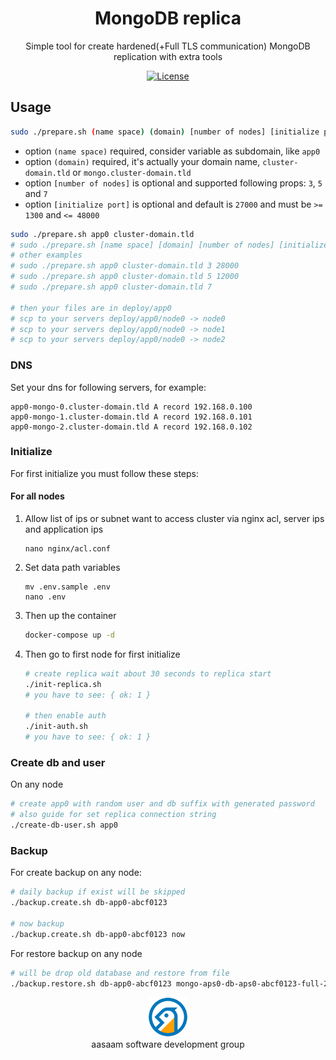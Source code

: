 <div align="center">
  <h1>
    MongoDB replica
  </h1>
  <p>
    Simple tool for create hardened(+Full TLS communication) MongoDB replication with extra tools
  </p>
  <p>
    <a href="https://github.com/aasaam/mongodb-replica/blob/master/LICENSE">
      <img alt="License" src="https://img.shields.io/github/license/aasaam/mongodb-replica">
    </a>
  </p>
</div>

## Usage

```bash
sudo ./prepare.sh (name space) (domain) [number of nodes] [initialize port]
```

- option `(name space)` required, consider variable as subdomain, like `app0`
- option `(domain)` required, it's actually your domain name, `cluster-domain.tld` or `mongo.cluster-domain.tld`
- option `[number of nodes]` is optional and supported following props: `3`, `5` and `7`
- option `[initialize port]` is optional and default is `27000` and must be `>= 1300` and `<= 48000`

```bash
sudo ./prepare.sh app0 cluster-domain.tld
# sudo ./prepare.sh [name space] [domain] [number of nodes] [initialize port]
# other examples
# sudo ./prepare.sh app0 cluster-domain.tld 3 28000
# sudo ./prepare.sh app0 cluster-domain.tld 5 12000
# sudo ./prepare.sh app0 cluster-domain.tld 7

# then your files are in deploy/app0
# scp to your servers deploy/app0/node0 -> node0
# scp to your servers deploy/app0/node0 -> node1
# scp to your servers deploy/app0/node0 -> node2
```

### DNS

Set your dns for following servers, for example:

```
app0-mongo-0.cluster-domain.tld A record 192.168.0.100
app0-mongo-1.cluster-domain.tld A record 192.168.0.101
app0-mongo-2.cluster-domain.tld A record 192.168.0.102
```

### Initialize

For first initialize you must follow these steps:

#### For all nodes

1. Allow list of ips or subnet want to access cluster via nginx acl, server ips and application ips
    ```
    nano nginx/acl.conf
    ```

1. Set data path variables
    ```
    mv .env.sample .env
    nano .env
    ```

1. Then up the container

    ```bash
    docker-compose up -d
    ```

1. Then go to first node for first initialize

    ```bash
    # create replica wait about 30 seconds to replica start
    ./init-replica.sh
    # you have to see: { ok: 1 }

    # then enable auth
    ./init-auth.sh
    # you have to see: { ok: 1 }
    ```

### Create db and user

On any node

```bash
# create app0 with random user and db suffix with generated password
# also guide for set replica connection string
./create-db-user.sh app0
```

### Backup

For create backup on any node:

```bash
# daily backup if exist will be skipped
./backup.create.sh db-app0-abcf0123

# now backup
./backup.create.sh db-app0-abcf0123 now
```

For restore backup on any node

```bash
# will be drop old database and restore from file
./backup.restore.sh db-app0-abcf0123 mongo-aps0-db-aps0-abcf0123-full-2022-01-21.1677300000.123456789.tgz
```

<div>
  <p align="center">
    <img alt="aasaam software development group" width="64" src="https://raw.githubusercontent.com/aasaam/information/master/logo/aasaam.svg">
    <br />
    aasaam software development group
  </p>
</div>
